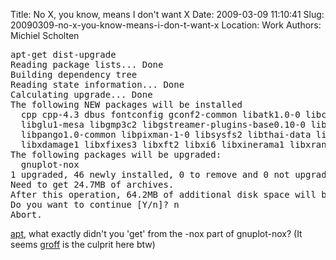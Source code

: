 Title: No X, you know, means I don't want X
Date: 2009-03-09 11:10:41
Slug: 20090309-no-x-you-know-means-i-don-t-want-x
Location: Work
Authors: Michiel Scholten

<pre>
apt-get dist-upgrade
Reading package lists... Done
Building dependency tree
Reading state information... Done
Calculating upgrade... Done
The following NEW packages will be installed
  cpp cpp-4.3 dbus fontconfig gconf2-common libatk1.0-0 libcairo2 libcups2 libdatrie0 libdbus-1-3 libdbus-glib-1-2 libdirectfb-1.0-0 libdrm2 libgconf2-4 libgl1-mesa-glx
  libglu1-mesa libgmp3c2 libgstreamer-plugins-base0.10-0 libgstreamer0.10-0 libgtk2.0-0 libgtk2.0-common libidl0 libjasper1 libmpfr1ldbl liborbit2 libpango1.0-0
  libpango1.0-common libpixman-1-0 libsysfs2 libthai-data libthai0 libts-0.0-0 libwxbase2.8-0 libwxgtk2.8-0 libxcb-render-util0 libxcb-render0 libxcomposite1 libxcursor1
  libxdamage1 libxfixes3 libxft2 libxi6 libxinerama1 libxrandr2 libxrender1 libxxf86vm1
The following packages will be upgraded:
  gnuplot-nox
1 upgraded, 46 newly installed, 0 to remove and 0 not upgraded.
Need to get 24.7MB of archives.
After this operation, 64.2MB of additional disk space will be used.
Do you want to continue [Y/n]? n
Abort.
</pre>

<p><a href="http://en.wikipedia.org/wiki/Advanced_Packaging_Tool">apt</a>, what exactly didn't you 'get' from the -nox part of gnuplot-nox? (It seems <a href="http://packages.debian.org/sid/groff">groff</a> is the culprit here btw)</p>